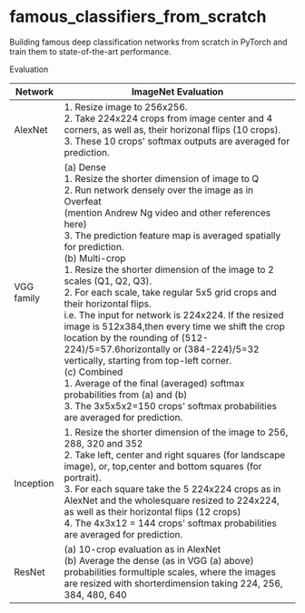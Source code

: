 # famous_classifiers_from_scratch

Building famous deep classification networks from scratch in PyTorch and train them to state-of-the-art performance.

Evaluation

| Network    | ImageNet Evaluation                                                                                                                                                                                                                                                                                                                                                                                                                                                                                                                                                                                                                                                                                                                                                                                                                       |
|------------|-------------------------------------------------------------------------------------------------------------------------------------------------------------------------------------------------------------------------------------------------------------------------------------------------------------------------------------------------------------------------------------------------------------------------------------------------------------------------------------------------------------------------------------------------------------------------------------------------------------------------------------------------------------------------------------------------------------------------------------------------------------------------------------------------------------------------------------------|
| AlexNet    | 1. Resize image to 256x256.<br>2. Take 224x224 crops from image center and 4 corners, as well as, their horizonal flips (10 crops).                    <br>3. These 10 crops' softmax outputs are averaged for prediction.                                                                                                                                                                                                                                                                                                                                                                                                                                                                                                                                                                                                                |
| VGG family | (a) Dense<br>1. Resize the shorter dimension of image to Q<br>2. Run network densely over the image as in Overfeat<br>(mention Andrew Ng video and other references here)<br>3. The prediction feature map is averaged spatially for prediction.<br>(b) Multi-crop<br>1. Resize the shorter dimension of the image to 2 scales (Q1, Q2, Q3).<br>2. For each scale, take regular 5x5 grid crops and their horizontal flips.<br>i.e. The input for network is 224x224. If the resized image is 512x384,then every time we shift the crop location by the rounding of (512-224)/5=57.6horizontally or (384-224)/5=32 vertically, starting from top-left corner.<br>(c) Combined<br>1. Average of the final (averaged) softmax probabilities from (a) and (b)<br>3. The 3x5x5x2=150 crops' softmax probabilities are averaged for prediction. |
| Inception  | 1. Resize the shorter dimension of the image to 256, 288, 320 and 352<br>2. Take left, center and right squares (for landscape image), or, top,center and bottom squares (for portrait).<br>3. For each square take the 5 224x224 crops as in AlexNet and the wholesquare resized to 224x224, as well as their horizontal flips (12 crops)<br>4. The 4x3x12 = 144 crops' softmax probabilities are averaged for prediction.                                                                                                                                                                                                                                                                                                                                                                                                               |
| ResNet     | (a) 10-crop evaluation as in AlexNet<br>(b) Average the dense (as in VGG (a) above) probabilities formultiple scales, where the images are resized with shorterdimension taking 224, 256, 384, 480, 640                                                                                                                                                                                                                                                                                                                                                                                                                                                                                                                                                                                                                                   |

